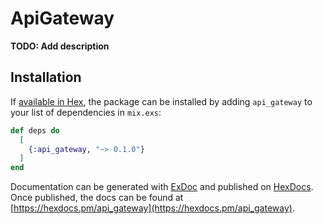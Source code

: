 # ApiGateway

**TODO: Add description**

## Installation

If [available in Hex](https://hex.pm/docs/publish), the package can be installed
by adding `api_gateway` to your list of dependencies in `mix.exs`:

```elixir
def deps do
  [
    {:api_gateway, "~> 0.1.0"}
  ]
end
```

Documentation can be generated with [ExDoc](https://github.com/elixir-lang/ex_doc)
and published on [HexDocs](https://hexdocs.pm). Once published, the docs can
be found at [https://hexdocs.pm/api_gateway](https://hexdocs.pm/api_gateway).

